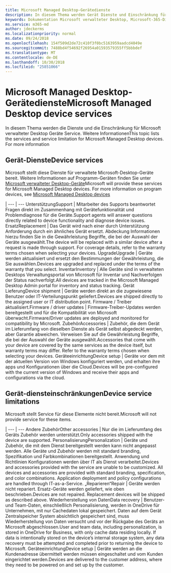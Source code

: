 ```yaml
---
title: Microsoft Managed Desktop-Gerätedienste
description: In diesem Thema werden Gerät Dienste und Einschränkung für Microsoft verwalteter Desktop.
keywords: Dokumentation Microsoft verwalteter Desktop, Microsoft-365-Dienst
ms.service: m365-md
author: jdeckerms
ms.localizationpriority: normal
ms.date: 09/24/2018
ms.openlocfilehash: 154f509d2de72c410f3f0bc5163959aadcd4049e
ms.sourcegitcommit: 7488bd4f54692f26954a01593579355ff5bbbdef
ms.translationtype: MT
ms.contentlocale: de-DE
ms.lasthandoff: 10/30/2018
ms.locfileid: "25851066"
---
```

# <a name="microsoft-managed-desktop-device-services"></a><span data-ttu-id="d0a5b-104">Microsoft Managed Desktop-Gerätedienste</span><span class="sxs-lookup"><span data-stu-id="d0a5b-104">Microsoft Managed Desktop device services</span></span>

<span data-ttu-id="d0a5b-p101">In diesem Thema werden die Dienste und die Einschränkung für Microsoft verwalteter Desktop Geräte Service. Weitere Informationen</span><span class="sxs-lookup"><span data-stu-id="d0a5b-p101">This topic lists the services and service limitation for Microsoft Managed Desktop devices. For more information</span></span> 

## <a name="device-services"></a><span data-ttu-id="d0a5b-107">Gerät-Dienste</span><span class="sxs-lookup"><span data-stu-id="d0a5b-107">Device services</span></span>

<span data-ttu-id="d0a5b-p102">Microsoft stellt diese Dienste für verwaltete Microsoft-Desktop-Geräte bereit. Weitere Informationen auf Programm-Geräten finden Sie unter [Microsoft verwalteter Desktop-Geräte](device-list.md)</span><span class="sxs-lookup"><span data-stu-id="d0a5b-p102">Microsoft will provide these services for Microsoft Managed Desktop devices. For more information on program devices, see [Microsoft Managed Desktop devices](device-list.md)</span></span>

 | 
 --- | ---
<span data-ttu-id="d0a5b-110">Unterstützung</span><span class="sxs-lookup"><span data-stu-id="d0a5b-110">Support</span></span> | <span data-ttu-id="d0a5b-111">Mitarbeiter des Supports beantwortet Fragen direkt im Zusammenhang mit Gerätefunktionalität und Problemdiagnose für die Geräte.</span><span class="sxs-lookup"><span data-stu-id="d0a5b-111">Support agents will answer questions directly related to device functionality and diagnose device issues.</span></span>
<span data-ttu-id="d0a5b-112">Ersatz</span><span class="sxs-lookup"><span data-stu-id="d0a5b-112">Replacement</span></span> | <span data-ttu-id="d0a5b-p103">Das Gerät wird nach einer durch Unterstützung Anforderung durch ein ähnliches Gerät ersetzt. Abdeckung Informationen hierzu finden Sie in die Gewährleistung Begriffe, die bei der Auswahl der Geräte ausgewählt.</span><span class="sxs-lookup"><span data-stu-id="d0a5b-p103">The device will be replaced with a similar device after a request is made through support. For coverage details, refer to the warranty terms chosen when selecting your devices.</span></span>
<span data-ttu-id="d0a5b-115">Upgrade</span><span class="sxs-lookup"><span data-stu-id="d0a5b-115">Upgrade</span></span> | <span data-ttu-id="d0a5b-116">Geräte werden aktualisiert und ersetzt den Bestimmungen der Gewährleistung, die Sie auswählen.</span><span class="sxs-lookup"><span data-stu-id="d0a5b-116">Devices are upgraded and replaced under the terms of the warranty that you select.</span></span>
<span data-ttu-id="d0a5b-117">Inventar</span><span class="sxs-lookup"><span data-stu-id="d0a5b-117">Inventory</span></span> | <span data-ttu-id="d0a5b-118">Alle Geräte sind in verwalteten Desktops Verwaltungsportal von Microsoft für Inventar und Nachverfolgen der Status nachverfolgt.</span><span class="sxs-lookup"><span data-stu-id="d0a5b-118">All devices are tracked in the Microsoft Managed Desktop Admin portal for inventory and status tracking.</span></span>
<span data-ttu-id="d0a5b-119">Gerät Lieferung</span><span class="sxs-lookup"><span data-stu-id="d0a5b-119">Device shipment</span></span> |   <span data-ttu-id="d0a5b-120">Geräte werden direkt an die zugewiesene Benutzer oder IT-Verteilungspunkt geliefert.</span><span class="sxs-lookup"><span data-stu-id="d0a5b-120">Devices are shipped directly to the assigned user or IT distribution point.</span></span>
<span data-ttu-id="d0a5b-121">Firmware / Treiber aktualisiert.</span><span class="sxs-lookup"><span data-stu-id="d0a5b-121">Firmware / driver updates</span></span> | <span data-ttu-id="d0a5b-122">Firmware-Treiber-Updates werden bereitgestellt und für die Kompatibilität von Microsoft überwacht.</span><span class="sxs-lookup"><span data-stu-id="d0a5b-122">Firmware/Driver updates are deployed and monitored for compatibility by Microsoft.</span></span> 
<span data-ttu-id="d0a5b-123">Zubehör</span><span class="sxs-lookup"><span data-stu-id="d0a5b-123">Accessories</span></span> | <span data-ttu-id="d0a5b-p104">Zubehör, die dem Gerät im Lieferumfang von dieselben Dienste als Gerät selbst abgedeckt werden, aber Garantie abweichen. Verweisen Sie auf die Gewährleistung Begriffe, die bei der Auswahl der Geräte ausgewählt.</span><span class="sxs-lookup"><span data-stu-id="d0a5b-p104">Accessories that come with your device are covered by the same services as the device itself, but warranty terms may differ. Refer to the warranty terms chosen when selecting your devices.</span></span> 
<span data-ttu-id="d0a5b-126">Geräteeinrichtung</span><span class="sxs-lookup"><span data-stu-id="d0a5b-126">Device setup</span></span>    | <span data-ttu-id="d0a5b-127">Geräte vor dem mit der aktuellen Version von Windows konfiguriert werden, und erhalten ihre apps und Konfigurationen über die Cloud.</span><span class="sxs-lookup"><span data-stu-id="d0a5b-127">Devices will be pre-configured with the current version of Windows and receive their apps and configurations via the cloud.</span></span> 

## <a name="device-service-limitations"></a><span data-ttu-id="d0a5b-128">Gerät-diensteinschränkungen</span><span class="sxs-lookup"><span data-stu-id="d0a5b-128">Device service limitations</span></span>

<span data-ttu-id="d0a5b-129">Microsoft stellt Service für diese Elemente nicht bereit.</span><span class="sxs-lookup"><span data-stu-id="d0a5b-129">Microsoft will not provide service for these items.</span></span>

 | 
 --- | ---
<span data-ttu-id="d0a5b-130">Andere Zubehör</span><span class="sxs-lookup"><span data-stu-id="d0a5b-130">Other accessories</span></span> | <span data-ttu-id="d0a5b-131">Nur die im Lieferumfang des Geräts Zubehör werden unterstützt.</span><span class="sxs-lookup"><span data-stu-id="d0a5b-131">Only accessories shipped with the device are supported.</span></span>
<span data-ttu-id="d0a5b-132">Personalisierung</span><span class="sxs-lookup"><span data-stu-id="d0a5b-132">Personalization</span></span> | <span data-ttu-id="d0a5b-p105">Geräte und Zubehör, die mit dem Dienst bereitgestellt werden kann nicht angepasst werden. Alle Geräte und Zubehör werden mit standard branding, Spezifikation und Farbkombinationen bereitgestellt. Anwendung und Richtlinien Konfigurationen werden über IT als Dienst verarbeitet.</span><span class="sxs-lookup"><span data-stu-id="d0a5b-p105">Devices and accessories provided with the service are unable to be customized. All devices and accessories are provided with standard branding, specification, and color combinations. Application deployment and policy configurations are handled through IT-as-a-Service.</span></span>
<span data-ttu-id="d0a5b-136">„Reparieren“</span><span class="sxs-lookup"><span data-stu-id="d0a5b-136">Repair</span></span> | <span data-ttu-id="d0a5b-p106">Geräte werden nicht repariert. Ersatz-Geräte werden geliefert, wie oben beschrieben.</span><span class="sxs-lookup"><span data-stu-id="d0a5b-p106">Devices are not repaired. Replacement devices will be shipped as described above.</span></span>
<span data-ttu-id="d0a5b-139">Wiederherstellung von Daten</span><span class="sxs-lookup"><span data-stu-id="d0a5b-139">Data recovery</span></span> | <span data-ttu-id="d0a5b-p107">Benutzer- und Team-Daten, einschließlich Personalisierung, werden in OneDrive für Unternehmen, mit nur Cachedaten lokal gespeichert. Daten auf dem Gerät Zentralspeicher System absichtlich gespeichert sind, muss Wiederherstellung von Daten versucht und vor der Rückgabe des Geräts an Microsoft abgeschlossen.</span><span class="sxs-lookup"><span data-stu-id="d0a5b-p107">User and team data, including personalization, is stored in OneDrive for Business, with only cache data residing locally. If data is intentionally stored on the device’s internal storage system, any data recovery must be attempted and completed prior to returning the device to Microsoft.</span></span>
<span data-ttu-id="d0a5b-142">Geräteeinrichtung</span><span class="sxs-lookup"><span data-stu-id="d0a5b-142">Device setup</span></span> | <span data-ttu-id="d0a5b-143">Geräte werden an die Kundenadresse übermittelt werden müssen eingeschaltet und vom Kunden eingerichtet werden.</span><span class="sxs-lookup"><span data-stu-id="d0a5b-143">Devices are delivered to the customer address, where they need to be powered on and set up by the customer.</span></span>
